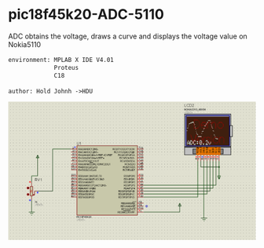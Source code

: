 # pic18f45k20-ADC-5110
ADC obtains the voltage, draws a curve and displays the voltage value on Nokia5110

```
environment: MPLAB X IDE V4.01
             Proteus
             C18 

author: Hold Johnh ->HDU
```
![test](tu.png)

